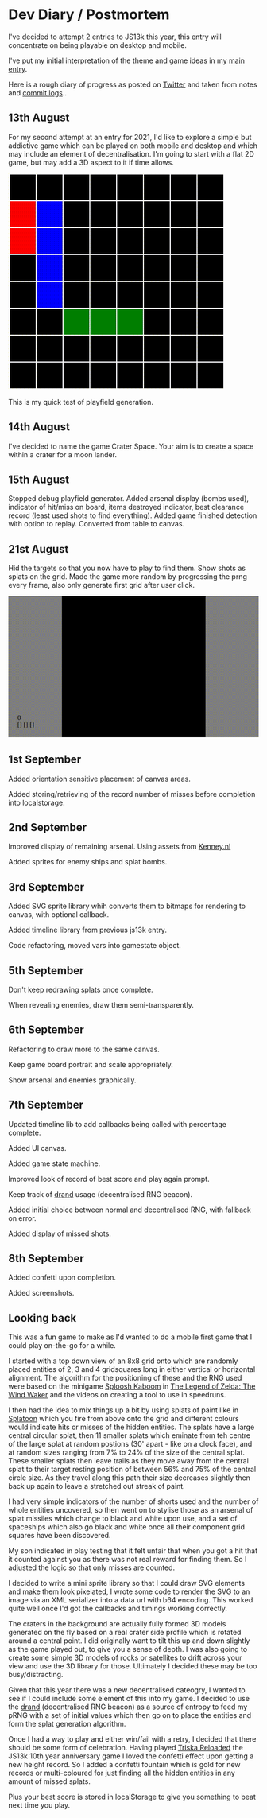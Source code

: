 # Dev Diary / Postmortem

I've decided to attempt 2 entries to JS13k this year, this entry will concentrate on being playable on desktop and mobile.

I've put my initial interpretation of the theme and game ideas in my [main entry](https://github.com/picosonic/js13k-2021).

Here is a rough diary of progress as posted on [Twitter](https://twitter.com/femtosonic) and taken from notes and [commit logs](https://github.com/picosonic/js13k-2021/commits/)..

13th August
-----------
For my second attempt at an entry for 2021, I'd like to explore a simple but addictive game which can be played on both mobile and desktop and which may include an element of decentralisation. I'm going to start with a flat 2D game, but may add a 3D aspect to it if time allows.


![Playfield generator](aug13.gif?raw=true "Playfield generator")

This is my quick test of playfield generation.

14th August
-----------
I've decided to name the game Crater Space. Your aim is to create a space within a crater for a moon lander.

15th August
-----------
Stopped debug playfield generator. Added arsenal display (bombs used), indicator of hit/miss on board, items destroyed indicator, best clearance record (least used shots to find everything). Added game finished detection with option to replay. Converted from table to canvas.

21st August
-----------
Hid the targets so that you now have to play to find them. Show shots as splats on the grid. Made the game more random by progressing the prng every frame, also only generate first grid after user click.

![Splatting battleships](aug21.gif?raw=true "Splatting battleships")

1st September
-------------
Added orientation sensitive placement of canvas areas.

Added storing/retrieving of the record number of misses before completion into localstorage.

2nd September
-------------
Improved display of remaining arsenal. Using assets from [Kenney.nl](https://www.kenney.nl/assets/space-shooter-extension)

Added sprites for enemy ships and splat bombs.

3rd September
-------------
Added SVG sprite library whih converts them to bitmaps for rendering to canvas, with optional callback.

Added timeline library from previous js13k entry.

Code refactoring, moved vars into gamestate object.

5th September
-------------
Don't keep redrawing splats once complete.

When revealing enemies, draw them semi-transparently.

6th September
-------------
Refactoring to draw more to the same canvas.

Keep game board portrait and scale appropriately.

Show arsenal and enemies graphically.

7th September
-------------
Updated timeline lib to add callbacks being called with percentage complete.

Added UI canvas.

Added game state machine.

Improved look of record of best score and play again prompt.

Keep track of [drand](https://drand.love/) usage (decentralised RNG beacon).

Added initial choice between normal and decentralised RNG, with fallback on error.

Added display of missed shots.

8th September
-------------
Added confetti upon completion.

Added screenshots.

Looking back
------------
This was a fun game to make as I'd wanted to do a mobile first game that I could play on-the-go for a while.

I started with a top down view of an 8x8 grid onto which are randomly placed entities of 2, 3 and 4 gridsquares long in either vertical or horizontal alignment. The algorithm for the positioning of these and the RNG used were based on the minigame [Sploosh Kaboom](https://www.youtube.com/watch?v=1hs451PfFzQ) in [The Legend of Zelda: The Wind Waker](https://en.wikipedia.org/wiki/The_Legend_of_Zelda:_The_Wind_Waker) and the videos on creating a tool to use in speedruns.

I then had the idea to mix things up a bit by using splats of paint like in [Splatoon](https://www.nintendo.com/games/detail/splatoon-2-switch/) which you fire from above onto the grid and different colours would indicate hits or misses of the hidden entities. The splats have a large central circular splat, then 11 smaller splats which eminate from teh centre of the large splat at random postions (30' apart - like on a clock face), and at random sizes ranging from 7% to 24% of the size of the central splat. These smaller splats then leave trails as they move away from the central splat to their target resting position of between 56% and 75% of the central circle size. As they travel along this path their size decreases slightly then back up again to leave a stretched out streak of paint.

I had very simple indicators of the number of shorts used and the number of whole entities uncovered, so then went on to stylise those as an arsenal of splat missiles which change to black and white upon use, and a set of spaceships which also go black and white once all their component grid squares have been discovered.

My son indicated in play testing that it felt unfair that when you got a hit that it counted against you as there was not real reward for finding them. So I adjusted the logic so that only misses are counted.

I decided to write a mini sprite library so that I could draw SVG elements and make them look pixelated, I wrote some code to render the SVG to an image via an XML serializer into a data url with b64 encoding. This worked quite well once I'd got the callbacks and timings working correctly.

The craters in the background are actually fully formed 3D models generated on the fly based on a real crater side profile which is rotated around a central point. I did originally want to tilt this up and down slightly as the game played out, to give you a sense of depth. I was also going to create some simple 3D models of rocks or satellites to drift across your view and use the 3D library for those. Ultimately I decided these may be too busy/distracting.

Given that this year there was a new decentralised cateogry, I wanted to see if I could include some element of this into my game. I decided to use the [drand](https://drand.love/) (decentralised RNG beacon) as a source of entropy to feed my pRNG with a set of initial values which then go on to place the entities and form the splat generation algorithm.

Once I had a way to play and either win/fail with a retry, I decided that there should be some form of celebration. Having played [Triska Reloaded](https://triska.js13kgames.com/) the JS13k 10th year anniversary game I loved the confetti effect upon getting a new height record. So I added a confetti fountain which is gold for new records or multi-coloured for just finding all the hidden entities in any amount of missed splats.

Plus your best score is stored in localStorage to give you something to beat next time you play.
